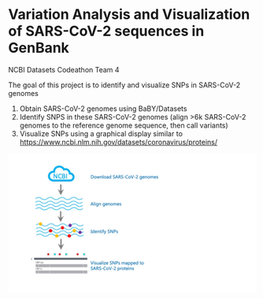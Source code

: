# Variation Analysis and Visualization of SARS-CoV-2 sequences in GenBank
NCBI Datasets Codeathon Team 4

The goal of this project is to identify and visualize SNPs in SARS-CoV-2 genomes
1) Obtain SARS-CoV-2 genomes using BaBY/Datasets
2) Identify SNPS in these SARS-CoV-2 genomes (align >6k SARS-CoV-2 genomes to the reference genome sequence, then call variants)
3) Visualize SNPs using a graphical display similar to https://www.ncbi.nlm.nih.gov/datasets/coronavirus/proteins/

![workflow cartoon](github-readme-cartoon.jpg)
